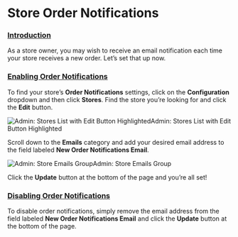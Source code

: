 # Store Order Notifications

### [Introduction](https://guides.spreecommerce.org/user/configuration/configuring_store_order_notifications.html#introduction) <a id="introduction"></a>

As a store owner, you may wish to receive an email notification each time your store receives a new order. Let’s set that up now.

### [Enabling Order Notifications](https://guides.spreecommerce.org/user/configuration/configuring_store_order_notifications.html#enabling-order-notifications) <a id="enabling-order-notifications"></a>

To find your store’s **Order Notifications** settings, click on the **Configuration** dropdown and then click **Stores**. Find the store you’re looking for and click the **Edit** button.

![Admin: Stores List with Edit Button Highlighted](https://guides.spreecommerce.org/static/d81eddd875aa25b7a853a0bcd54f1530/2561a/admin_stores_index_edit_action_hlighted.png)Admin: Stores List with Edit Button Highlighted

Scroll down to the **Emails** category and add your desired email address to the field labeled **New Order Notifications Email**.

![Admin: Store Emails Group](https://guides.spreecommerce.org/static/a1f899f5f773401fce22a73a21f4edc1/8bee4/admin_stores_form_emails_group.png)Admin: Store Emails Group

Click the **Update** button at the bottom of the page and you’re all set!

### [Disabling Order Notifications](https://guides.spreecommerce.org/user/configuration/configuring_store_order_notifications.html#disabling-order-notifications) <a id="disabling-order-notifications"></a>

To disable order notifications, simply remove the email address from the field labeled **New Order Notifications Email** and click the **Update** button at the bottom of the page.


